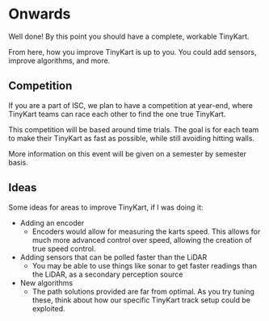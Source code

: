 # Onwards

Well done! By this point you should have a complete, workable TinyKart.

From here, how you improve TinyKart is up to you. You could add sensors, improve algorithms, and more.

## Competition

If you are a part of ISC, we plan to have a competition at year-end, where TinyKart teams can race each other to find
the one true TinyKart.

This competition will be based around time trials. The goal is for each team to make their TinyKart as fast as possible,
while still avoiding hitting walls.

More information on this event will be given on a semester by semester basis.

## Ideas

Some ideas for areas to improve TinyKart, if I was doing it:
- Adding an encoder
  - Encoders would allow for measuring the karts speed. This allows for much more advanced control over speed, allowing
    the creation of true speed control.
- Adding sensors that can be polled faster than the LiDAR
  - You may be able to use things like sonar to get faster readings than the LiDAR, as a secondary perception source
- New algorithms
  - The path solutions provided are far from optimal. As you try tuning these, think about how our specific TinyKart
    track setup could be exploited.

